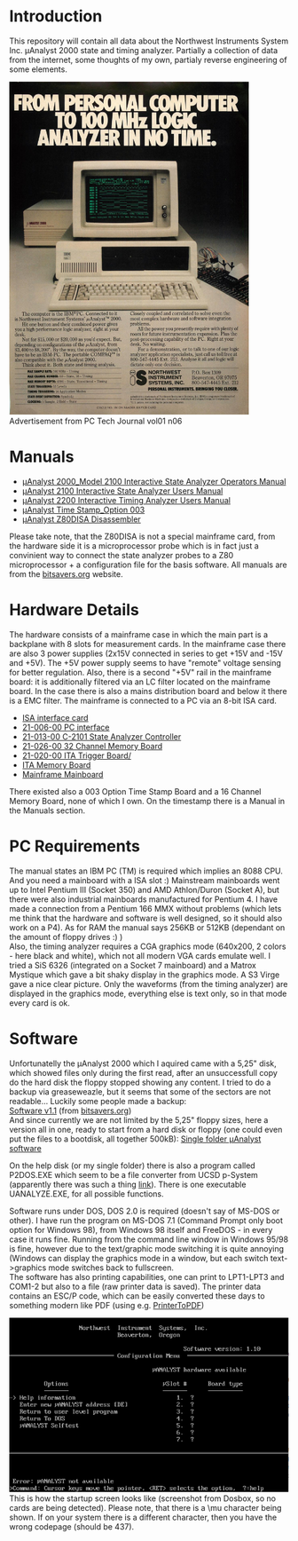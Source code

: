 # Introduction
This repository will contain all data about the Northwest Instruments System Inc. μAnalyst 2000 state and timing analyzer. Partially a collection of data from the internet, some thoughts of my own, partialy reverse engineering of some elements.

<img src="press_mentions/PC_Tech_Journal_vol01_n06_0126.jpg" height=600>\
Advertisement from PC Tech Journal vol01 n06

# Manuals
* [μAnalyst 2000_Model 2100 Interactive State Analyzer Operators Manual](manuals/uAnalyst_2000_Model_2100_Interactive_State_Analyzer_Operators_Manual_198601.pdf)
* [μAnalyst 2100 Interactive State Analyzer Users Manual](manuals/uAnalyst_2100_Interactive_State_Analyzer_Users_Manual_Jan85.pdf)
* [μAnalyst 2200 Interactive Timing Analyzer Users Manual](manuals/uAnalyst_2200_Interactive_Timing_Analyzer_Users_Manual_Jan85.pdf)
* [μAnalyst Time Stamp_Option 003](manuals/uAnalyst_Time_Stamp_Option_003_1985.pdf)
* [μAnalyst Z80DISA Disassembler](manuals/uAnalyst_Z80DISA_Disassembler_1985.pdf)

Please take note, that the Z80DISA is not a special mainframe card, from the hardware side it is a microprocessor probe which is in fact just a convinient way to connect the state analyzer probes to a Z80 microprocessor + a configuration file for the basis software. All manuals are from the [bitsavers.org](https://bitsavers.org/test_equipment/northwestInstrument/) website.

# Hardware Details
The hardware consists of a mainframe case in which the main part is a backplane with 8 slots for measurement cards. In the mainframe case there are also 3 power supplies (2x15V connected in series to get +15V and -15V and +5V). The +5V power supply seems to have "remote" voltage sensing for better regulation. Also, there is a second "+5V" rail in the mainframe board: it is additionally filtered via an LC filter located on the mainframe board. In the case there is also a mains distribution board and below it there is a EMC filter. The mainframe is connected to a PC via an 8-bit ISA card. 

* [ISA interface card](isa_card/README.md)
* [21-006-00 PC interface](mainframe_cards/21-006-00_pc_interface/README.md)
* [21-013-00 C-2101 State Analyzer Controller](mainframe_cards/21-013-00_C-2101_state_analyzer_controller/README.md)
* [21-026-00 32 Channel Memory Board](mainframe_cards/21-026-00_32_channel_memory_board/README.md)
* [21-020-00 ITA Trigger Board/](mainframe_cards/21-020-00_ITA_trigger_board/README.md)
* [ITA Memory Board](mainframe_cards/ITA_memory_board/README.md)
* [Mainframe Mainboard](Mainframe_mainboard/README.md)

There existed also a 003 Option Time Stamp Board and a 16 Channel Memory Board, none of which I own. On the timestamp there is a Manual in the Manuals section.

# PC Requirements
The manual states an IBM PC (TM) is required which implies an 8088 CPU. And you need a mainboard with a ISA slot :) Mainstream mainboards went up to Intel Pentium III (Socket 350) and AMD Athlon/Duron (Socket A), but there were also industrial mainboards manufactured for Pentium 4. I have made a connection from a Pentium 166 MMX without problems (which lets me think that the hardware and software is well designed, so it should also work on a P4). As for RAM the manual says 256KB or 512KB (dependant on the amount of floppy drives :) )\
Also, the timing analyzer requires a CGA graphics mode (640x200, 2 colors - here black and white), which not all modern VGA cards emulate well. I tried a SiS 6326 (integrated on a Socket 7 mainboard) and a Matrox Mystique which gave a bit shaky display in the graphics mode. A S3 Virge gave a nice clear picture. Only the waveforms (from the timing analyzer) are displayed in the graphics mode, everything else is text only, so in that mode every card is ok. 

# Software
Unfortunatelly the μAnalyst 2000 which I aquired came with a 5,25" disk, which showed files only during the first read, after an unsuccessfull copy do the hard disk the floppy stopped showing any content. I tried to do a backup via greaseweazle, but it seems that some of the sectors are not readable... Luckily some people made a backup:\
[Software v1.1](software/analyst_2000_1.1.zip) (from [bitsavers.org](https://bitsavers.org/test_equipment/northwestInstrument/))\
And since currently we are not limited by the 5,25" floppy sizes, here a version all in one, ready to start from a hard disk or floppy (one could even put the files to a bootdisk, all together 500kB):
[Single folder μAnalyst software](software/ANALYZE_single.zip)

On the help disk (or my single folder) there is also a program called P2DOS.EXE which seem to be a file converter from UCSD p-System (apparently there was such a thing [link](https://en.wikipedia.org/wiki/UCSD_Pascal)). There is one executable UANALYZE.EXE, for all possible functions.

Software runs under DOS, DOS 2.0 is required (doesn't say of MS-DOS or other). I have run the program on MS-DOS 7.1 (Command Prompt only boot option for Windows 98), from Windows 98 itself and FreeDOS - in every case it runs fine. Running from the command line window in Windows 95/98 is fine, however due to the text/graphic mode switching it is quite annoying (Windows can display the graphics mode in a window, but each switch text->graphics mode switches back to fullscreen.\
The software has also printing capabilities, one can print to LPT1-LPT3 and COM1-2 but also to a file (raw printer data is saved). The printer data contains an ESC/P code, which can be easily converted these days to something modern like PDF (using e.g. [PrinterToPDF](https://github.com/RWAP/PrinterToPDF/))

![startup_screen](images/startup_screen.png)\
This is how the startup screen looks like (screenshot from Dosbox, so no cards are being detected). Please note, that there is a \mu character being shown. If on your system there is a different character, then you have the wrong codepage (should be 437).
